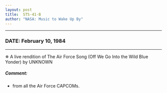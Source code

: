 ```yaml
---
layout: post
title:  STS-41-B
author: "NASA: Music to Wake Up By"
---
```


----
### DATE: February 10, 1984
----
✵ A live rendition of The Air Force Song  (Off We Go Into the Wild Blue Yonder) by UNKNOWN

##### Comment:
* from all the Air Force CAPCOMs.
